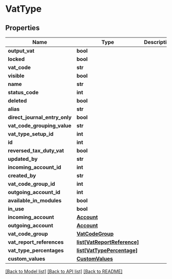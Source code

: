 # VatType

## Properties
Name | Type | Description | Notes
------------ | ------------- | ------------- | -------------
**output_vat** | **bool** |  | [optional] 
**locked** | **bool** |  | [optional] 
**vat_code** | **str** |  | [optional] 
**visible** | **bool** |  | [optional] 
**name** | **str** |  | [optional] 
**status_code** | **int** |  | [optional] 
**deleted** | **bool** |  | [optional] 
**alias** | **str** |  | [optional] 
**direct_journal_entry_only** | **bool** |  | [optional] 
**vat_code_grouping_value** | **str** |  | [optional] 
**vat_type_setup_id** | **int** |  | [optional] 
**id** | **int** |  | [optional] 
**reversed_tax_duty_vat** | **bool** |  | [optional] 
**updated_by** | **str** |  | [optional] 
**incoming_account_id** | **int** |  | [optional] 
**created_by** | **str** |  | [optional] 
**vat_code_group_id** | **int** |  | [optional] 
**outgoing_account_id** | **int** |  | [optional] 
**available_in_modules** | **bool** |  | [optional] 
**in_use** | **bool** |  | [optional] 
**incoming_account** | [**Account**](Account.md) |  | [optional] 
**outgoing_account** | [**Account**](Account.md) |  | [optional] 
**vat_code_group** | [**VatCodeGroup**](VatCodeGroup.md) |  | [optional] 
**vat_report_references** | [**list[VatReportReference]**](VatReportReference.md) |  | [optional] 
**vat_type_percentages** | [**list[VatTypePercentage]**](VatTypePercentage.md) |  | [optional] 
**custom_values** | [**CustomValues**](CustomValues.md) |  | [optional] 

[[Back to Model list]](../README.md#documentation-for-models) [[Back to API list]](../README.md#documentation-for-api-endpoints) [[Back to README]](../README.md)

